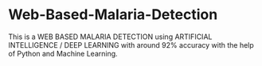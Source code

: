 # Web-Based-Malaria-Detection
This is a WEB BASED MALARIA DETECTION using ARTIFICIAL INTELLIGENCE / DEEP LEARNING with around 92% accuracy with the help of Python and Machine Learning.
